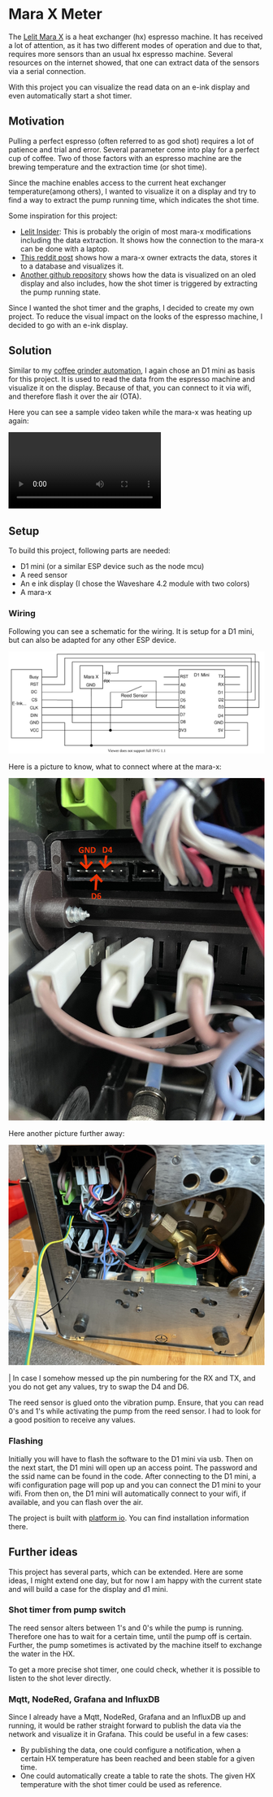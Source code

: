 # Mara X Meter

The [Lelit Mara X](https://marax.lelit.com/) is a heat exchanger (hx) espresso machine. It has received a lot of attention, as it has two different modes of operation and due to that, requires more sensors than an usual hx espresso machine. Several resources on the internet showed, that one can extract data of the sensors via a serial connection.

With this project you can visualize the read data on an e-ink display and even automatically start a shot timer.

## Motivation

Pulling a perfect espresso (often referred to as god shot) requires a lot of patience and trial and error. Several parameter come into play for a perfect cup of coffee. Two of those factors with an espresso machine are the brewing temperature and the extraction time (or shot time).

Since the machine enables access to the current heat exchanger temperature(among others), I wanted to visualize it on a display and try to find a way to extract the pump running time, which indicates the shot time.

Some inspiration for this project:

- [Lelit Insider](https://www.youtube.com/watch?v=9NL6yeq7sMM): This is probably the origin of most mara-x modifications including the data extraction. It shows how the connection to the mara-x can be done with a laptop.
- [This reddit post](https://www.reddit.com/r/espresso/comments/hft5zv/data_visualisation_lelit_marax_mod/) shows how a mara-x owner extracts the data, stores it to a database and visualizes it.
- [Another github repository](https://github.com/alexrus/marax_timer) shows how the data is visualized on an oled display and also includes, how the shot timer is triggered by extracting the pump running state.

Since I wanted the shot timer and the graphs, I decided to create my own project. To reduce the visual impact on the looks of the espresso machine, I decided to go with an e-ink display.

## Solution

Similar to my [coffee grinder automation](https://github.com/Jerey/coffee-automation), I again chose an D1 mini as basis for this project. It is used to read the data from the espresso machine and visualize it on the display. Because of that, you can connect to it via wifi, and therefore flash it over the air (OTA).

Here you can see a sample video taken while the mara-x was heating up again:

![](/documentation/SampleHeatup.webm)

## Setup

To build this project, following parts are needed:

- D1 mini (or a similar ESP device such as the node mcu)
- A reed sensor
- An e ink display (I chose the Waveshare 4.2 module with two colors)
- A mara-x

### Wiring

Following you can see a schematic for the wiring. It is setup for a D1 mini, but can also be adapted for any other ESP device.

![Schematic of the mara-x meter](/documentation/mara-x-meter.svg)

Here is a picture to know, what to connect where at the mara-x:

<img src="/documentation/CloseupMaraXConnector.png" width="700">

Here another picture further away:

<img src="/documentation/MaraXBottom.png" width="700">

| In case I somehow messed up the pin numbering for the RX and TX, and you do not get any values, try to swap the D4 and D6.

The reed sensor is glued onto the vibration pump. Ensure, that you can read 0's and 1's while activating the pump from the reed sensor. I had to look for a good position to receive any values.

### Flashing

Initially you will have to flash the software to the D1 mini via usb. Then on the next start, the D1 mini will open up an access point. The password and the ssid name can be found in the code. After connecting to the D1 mini, a wifi configuration page will pop up and you can connect the D1 mini to your wifi. From then on, the D1 mini will automatically connect to your wifi, if available, and you can flash over the air.

The project is built with [platform io](https://docs.platformio.org/en/latest/core/index.html). You can find installation information there.

## Further ideas

This project has several parts, which can be extended. Here are some ideas, I might extend one day, but for now I am happy with the current state and will build a case for the display and d1 mini.

### Shot timer from pump switch

The reed sensor alters between 1's and 0's while the pump is running. Therefore one has to wait for a certain time, until the pump off is certain. Further, the pump sometimes is activated by the machine itself to exchange the water in the HX.

To get a more precise shot timer, one could check, whether it is possible to listen to the shot lever directly.

### Mqtt, NodeRed, Grafana and InfluxDB

Since I already have a Mqtt, NodeRed, Grafana and an InfluxDB up and running, it would be rather straight forward to publish the data via the network and visualize it in Grafana. This could be useful in a few cases:

- By publishing the data, one could configure a notification, when a certain HX temperature has been reached and been stable for a given time.
- One could automatically create a table to rate the shots. The given HX temperature with the shot timer could be used as reference.
